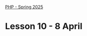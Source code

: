 [PHP - Spring 2025](https://github.com/arturomorarioja-kea/WD_PHP_F25/blob/main/README.md)

# Lesson 10 - 8 April

[- Films REST API(https://github.com/arturomorarioja/php_films_rest_api)]: #
